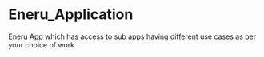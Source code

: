 # Eneru_Application
Eneru App which has access to sub apps having different use cases as per your choice of work
